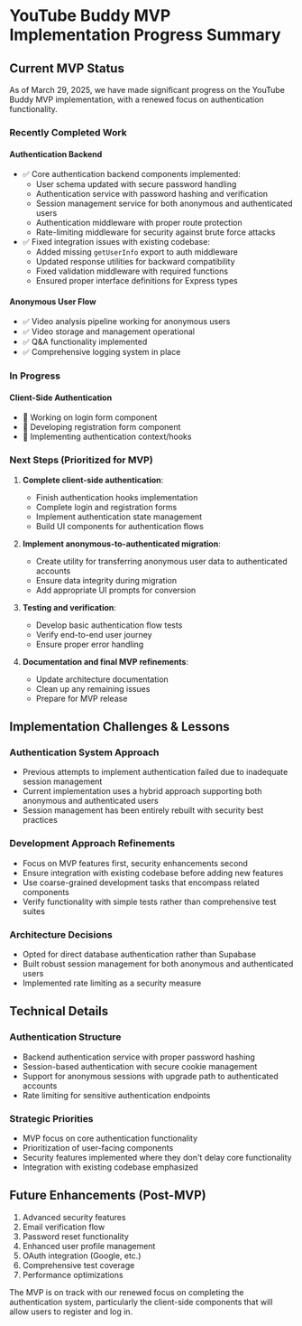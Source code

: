 # YouTube Buddy MVP Implementation Progress Summary

## Current MVP Status

As of March 29, 2025, we have made significant progress on the YouTube Buddy MVP implementation, with a renewed focus on authentication functionality.

### Recently Completed Work

#### Authentication Backend
- ✅ Core authentication backend components implemented:
  - User schema updated with secure password handling
  - Authentication service with password hashing and verification
  - Session management service for both anonymous and authenticated users
  - Authentication middleware with proper route protection
  - Rate-limiting middleware for security against brute force attacks
- ✅ Fixed integration issues with existing codebase:
  - Added missing `getUserInfo` export to auth middleware
  - Updated response utilities for backward compatibility
  - Fixed validation middleware with required functions
  - Ensured proper interface definitions for Express types

#### Anonymous User Flow
- ✅ Video analysis pipeline working for anonymous users
- ✅ Video storage and management operational
- ✅ Q&A functionality implemented
- ✅ Comprehensive logging system in place

### In Progress

#### Client-Side Authentication
- 🔄 Working on login form component
- 🔄 Developing registration form component
- 🔄 Implementing authentication context/hooks

### Next Steps (Prioritized for MVP)

1. **Complete client-side authentication**:
   - Finish authentication hooks implementation
   - Complete login and registration forms
   - Implement authentication state management
   - Build UI components for authentication flows

2. **Implement anonymous-to-authenticated migration**:
   - Create utility for transferring anonymous user data to authenticated accounts
   - Ensure data integrity during migration
   - Add appropriate UI prompts for conversion

3. **Testing and verification**:
   - Develop basic authentication flow tests
   - Verify end-to-end user journey
   - Ensure proper error handling

4. **Documentation and final MVP refinements**:
   - Update architecture documentation
   - Clean up any remaining issues
   - Prepare for MVP release

## Implementation Challenges & Lessons

### Authentication System Approach
- Previous attempts to implement authentication failed due to inadequate session management
- Current implementation uses a hybrid approach supporting both anonymous and authenticated users
- Session management has been entirely rebuilt with security best practices

### Development Approach Refinements
- Focus on MVP features first, security enhancements second
- Ensure integration with existing codebase before adding new features
- Use coarse-grained development tasks that encompass related components
- Verify functionality with simple tests rather than comprehensive test suites

### Architecture Decisions
- Opted for direct database authentication rather than Supabase
- Built robust session management for both anonymous and authenticated users
- Implemented rate limiting as a security measure

## Technical Details

### Authentication Structure
- Backend authentication service with proper password hashing
- Session-based authentication with secure cookie management
- Support for anonymous sessions with upgrade path to authenticated accounts
- Rate limiting for sensitive authentication endpoints

### Strategic Priorities
- MVP focus on core authentication functionality
- Prioritization of user-facing components
- Security features implemented where they don't delay core functionality
- Integration with existing codebase emphasized

## Future Enhancements (Post-MVP)

1. Advanced security features
2. Email verification flow
3. Password reset functionality
4. Enhanced user profile management
5. OAuth integration (Google, etc.)
6. Comprehensive test coverage
7. Performance optimizations

The MVP is on track with our renewed focus on completing the authentication system, particularly the client-side components that will allow users to register and log in.
